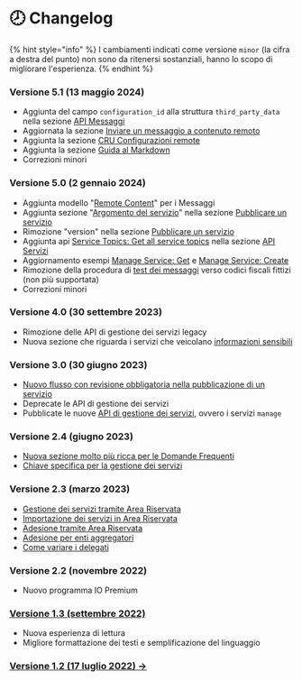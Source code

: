 # 🕗 Changelog

{% hint style="info" %}
I cambiamenti indicati come versione `minor` (la cifra a destra del punto) non sono da ritenersi sostanziali, hanno lo scopo di migliorare l'esperienza.
{% endhint %}

### Versione 5.1 (13 maggio 2024)

* Aggiunta del campo `configuration_id` alla struttura `third_party_data` nella sezione [API Messaggi](api-e-specifiche/api-messaggi/)
* Aggiornata la sezione [Inviare un messaggio a contenuto remoto](funzionalita/inviare-un-messaggio/inviare-un-messaggio-a-contenuto-remoto.md)
* Aggiunta la sezione [CRU Configurazioni remote](api-e-specifiche/api-messaggi/cru-configurazioni-remote.md)
* Aggiunta la sezione [Guida al Markdown](risorse-utili/guida-al-markdown.md)
* Correzioni minori

### Versione 5.0 (2 gennaio 2024)

* Aggiunta modello "[Remote Content](funzionalita/inviare-un-messaggio/inviare-un-messaggio-a-contenuto-remoto.md)" per i Messaggi
* Aggiunta sezione "[Argomento del servizio](funzionalita/pubblicare-un-servizio/argomento-del-servizio.md)" nella sezione [Pubblicare un servizio](funzionalita/pubblicare-un-servizio/)
* Rimozione "version" nella sezione [Pubblicare un servizio](funzionalita/pubblicare-un-servizio/)
* Aggiunta api [Service Topics: Get all service topics](api-e-specifiche/api-servizi/service-topics-get-all-service-topics.md) nella sezione [API Servizi](api-e-specifiche/api-servizi/)
* Aggiornamento esempi [Manage Service: Get](api-e-specifiche/api-servizi/manage-service-get.md) e [Manage Service: Create](api-e-specifiche/api-servizi/manage-service-create.md)
* Rimozione della procedura di [test dei messaggi](funzionalita/inviare-un-messaggio/messaggi-di-test.md) verso codici fiscali fittizi (non più supportata)
* Correzioni minori

### Versione 4.0 (30 settembre 2023)

* Rimozione delle API di gestione dei servizi legacy
* Nuova sezione che riguarda i servizi che veicolano [informazioni sensibili](funzionalita/pubblicare-un-servizio/informazioni-sensibili.md)

### Versione 3.0 (30 giugno 2023)

* [Nuovo flusso con revisione obbligatoria nella pubblicazione di un servizio](funzionalita/pubblicare-un-servizio/)
* Deprecate le API di gestione dei servizi
* Pubblicate le nuove [API di gestione dei servizi](api-e-specifiche/api-servizi/), ovvero i servizi `manage`

### Versione 2.4 (giugno 2023)

* [Nuova sezione molto più ricca per le Domande Frequenti](https://docs.pagopa.it/kb-enti)
* [Chiave specifica per la gestione dei servizi](funzionalita/pubblicare-un-servizio/creare-un-servizio.md#tramite-api)

### Versione 2.3 (marzo 2023)

* [Gestione dei servizi tramite Area Riservata](funzionalita/pubblicare-un-servizio/creare-un-servizio.md#tramite-area-riservata)
* [Importazione dei servizi in Area Riservata](funzionalita/pubblicare-un-servizio/importare-servizi-nellarea-riservata.md)
* [Adesione tramite Area Riservata](setup-iniziale/adesione-tramite-larea-riservata.md)
* [Adesione per enti aggregatori](setup-iniziale/)
* [Come variare i delegati](https://docs.pagopa.it/kb-enti-adesione/domande-frequenti/domande-e-risposte-sulladesione-a-io#come-posso-variare-referente-e-o-delegati-del-mio-ente)

### Versione 2.2 (novembre 2022)

* Nuovo programma IO Premium

### [Versione 1.3 (settembre 2022)](https://docs.pagopa.it/io-guida-tecnica-1.3/)

* Nuova esperienza di lettura
* Migliore formattazione dei testi e semplificazione del linguaggio

### [Versione 1.2 (17 luglio 2022) ->](https://io.italia.it/assets/download/it/onboarding/220725\_guida\_tecnica\_all\_integrazione\_dei\_servizi\_in\_app\_io-v\_1.2.pdf)
